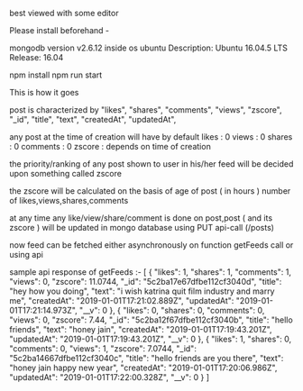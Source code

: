 best viewed with some editor 


Please install beforehand - 

mongodb version v2.6.12
inside os ubuntu
    Description:	Ubuntu 16.04.5 LTS
    Release:	16.04

npm install
npm run start



This is how it goes

post is characterized by
 "likes",
 "shares",
 "comments",
 "views",
 "zscore",
 "_id",
 "title",
 "text",
 "createdAt",
 "updatedAt",


any post at the time of creation will have by default
likes : 0
views : 0
shares : 0
comments : 0
zscore : depends on time of creation


the priority/ranking of any post shown to user in his/her feed will be decided upon 
something called zscore

the zscore will be calculated on the basis of 
age of post ( in hours )
number of likes,views,shares,comments


at any time any like/view/share/comment is done on post,post ( and its zscore ) will be
updated in mongo database using PUT api-call (/posts)

now feed can be fetched either asynchronously on function getFeeds call
or using api


sample api response of getFeeds :-
[
    {
        "likes": 1,
        "shares": 1,
        "comments": 1,
        "views": 0,
        "zscore": 11.0744,
        "_id": "5c2ba17e67dfbe112cf3040d",
        "title": "hey how you doing",
        "text": "i wish katrina quit film industry and marry me",
        "createdAt": "2019-01-01T17:21:02.889Z",
        "updatedAt": "2019-01-01T17:21:14.973Z",
        "__v": 0
    },
    {
        "likes": 0,
        "shares": 0,
        "comments": 0,
        "views": 0,
        "zscore": 7.44,
        "_id": "5c2ba12f67dfbe112cf3040b",
        "title": "hello friends",
        "text": "honey jain",
        "createdAt": "2019-01-01T17:19:43.201Z",
        "updatedAt": "2019-01-01T17:19:43.201Z",
        "__v": 0
    },
    {
        "likes": 1,
        "shares": 0,
        "comments": 0,
        "views": 1,
        "zscore": 7.0744,
        "_id": "5c2ba14667dfbe112cf3040c",
        "title": "hello friends are you there",
        "text": "honey jain happy new year",
        "createdAt": "2019-01-01T17:20:06.986Z",
        "updatedAt": "2019-01-01T17:22:00.328Z",
        "__v": 0
    }
] 


